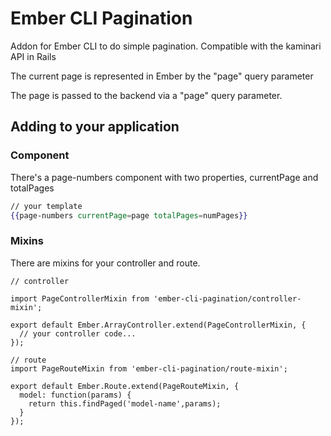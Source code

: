 # Ember CLI Pagination

Addon for Ember CLI to do simple pagination. Compatible with the kaminari API in Rails

The current page is represented in Ember by the "page" query parameter

The page is passed to the backend via a "page" query parameter.

## Adding to your application

### Component

There's a page-numbers component with two properties, currentPage and totalPages

```handlebars
// your template
{{page-numbers currentPage=page totalPages=numPages}}
```

### Mixins

There are mixins for your controller and route.

```
// controller

import PageControllerMixin from 'ember-cli-pagination/controller-mixin';

export default Ember.ArrayController.extend(PageControllerMixin, {
  // your controller code...
});
```

```
// route
import PageRouteMixin from 'ember-cli-pagination/route-mixin';

export default Ember.Route.extend(PageRouteMixin, {
  model: function(params) {
    return this.findPaged('model-name',params);
  }
});
```